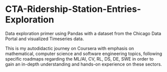 # CTA-Ridership-Station-Entries-Exploration
Data exploration primer using Pandas with a dataset from the Chicago Data Portal and visualized Timeseries data.

This is my autodidactic journey on Coursera with emphasis on mathematical, computer science and software engineering topics, 
following specific roadmaps regarding the ML/AI, CV, RL, DS, DE, SWE in order to gain an in-depth understanding and hands-on experience on these sectors.
